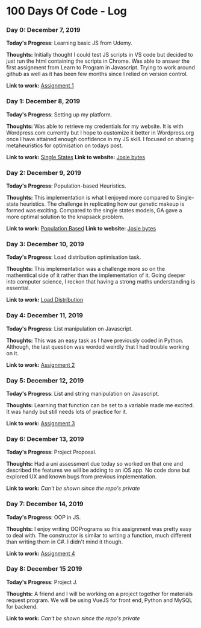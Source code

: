 # 100 Days Of Code - Log

### Day 0: December 7, 2019

**Today's Progress**: Learning basic JS from Udemy.

**Thoughts:** Initially thought I could test JS scripts in VS code but decided to just run the html containing the scripts in Chrome. Was able to answer the first assignment from Learn to Program in Javascript. Trying to work around github as well as it has been few months since I relied on version control.

**Link to work:** [Assignment 1](https://github.com/mjocen/uni-tasks/tree/master/learning-js/section1-assignment)

### Day 1: December 8, 2019

**Today's Progress**: Setting up my platform.

**Thoughts:** Was able to retrieve my credentials for my website. It is with Wordpress.com currently but I hope to customize it better in Wordpress.org once I have attained enough confidence in my JS skill. I focused on sharing metaheuristics for optimisation on todays post.

**Link to work:** [Single States](https://github.com/mjocen/uni-tasks/tree/master/optimisation-constraint-pg/single-state)
**Link to website:** [Josie bytes](https://jocenp.com/)

### Day 2: December 9, 2019

**Today's Progress**: Population-based Heuristics.

**Thoughts:** This implementation is what I enjoyed more compared to Single-state heuristics. The challenge in replicating how our genetic makeup is formed was exciting. Compared to the single states models, GA gave a more optimal solution to the knapsack problem.

**Link to work:** [Population Based](https://github.com/mjocen/uni-tasks/tree/master/optimisation-constraint-pg/single-state)
**Link to website:** [Josie bytes](https://jocenp.com/population-based-heuristics/)

### Day 3: December 10, 2019

**Today's Progress**: Load distribution optimisation task.

**Thoughts:** This implementation was a challenge more so on the mathemtical side of it rather than the implementation of it. Going deeper into computer science, I reckon that having a strong maths understanding is essential. 

**Link to work:** [Load Distribution](https://github.com/mjocen/uni-tasks/tree/master/optimisation-constraint-pg/load-distribution)


### Day 4: December 11, 2019

**Today's Progress**: List manipulation on Javascript.

**Thoughts:** This was an easy task as I have previously coded in Python. Although, the last question was worded weirdly that I had trouble working on it.

**Link to work:** [Assignment 2](https://github.com/mjocen/uni-tasks/blob/master/learning-js/section2-assignment/assign.js)


### Day 5: December 12, 2019

**Today's Progress**: List and string manipulation on Javascript.

**Thoughts:** Learning that function can be set to a variable made me excited. It was handy but still needs lots of practice for it.

**Link to work:** [Assignment 3](https://github.com/mjocen/uni-tasks/blob/master/learning-js/section3-assignment/assign.js)


### Day 6: December 13, 2019

**Today's Progress**: Project Proposal.

**Thoughts:** Had a uni assessment due today so worked on that one and described the features we will be adding to an iOS app. No code done but explored UX and known bugs from previous implementation.

**Link to work:** *Can't be shown since the repo's private*


### Day 7: December 14, 2019

**Today's Progress**: OOP in JS.

**Thoughts:** I enjoy writing OOPrograms so this assignment was pretty easy to deal with. The constructor is similar to writing a function, much different than writing them in C#. I didn't mind it though.

**Link to work:** [Assignment 4](https://github.com/mjocen/uni-tasks/blob/master/learning-js/section4-assignment/assign.js)


### Day 8: December 15 2019

**Today's Progress**: Project J.

**Thoughts:** A friend and I will be working on a project together for materials request program. We will be using VueJS for front end, Python and MySQL for backend.

**Link to work:** *Can't be shown since the repo's private*
